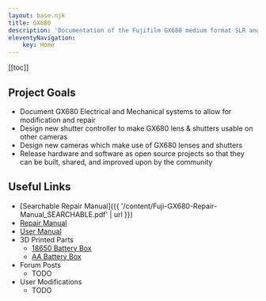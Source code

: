 ```yaml
---
layout: base.njk
title: GX680
description: 'Documentation of the Fujifilm GX680 medium format SLR and its systems'
eleventyNavigation:
    key: Home
---
```


[[toc]]

## Project Goals
- Document GX680 Electrical and Mechanical systems to allow for modification and repair
- Design new shutter controller to make GX680 lens & shutters usable on other cameras
- Design new cameras which make use of GX680 lenses and shutters
- Release hardware and software as open source projects so that they can be built, shared, and improved upon by the community

## Useful Links

- [Searchable Repair Manual]({{ '/content/Fuji-GX680-Repair-Manual_SEARCHABLE.pdf' | url }})
- [Repair Manual](https://learncamerarepair.com/downloads/pdf/Fuji-GX680-Repair-Manual.pdf)
- [User Manual](https://ianbfoto.com/downloads/Misc/Fuji_GX680_I_manual.pdf)
- 3D Printed Parts
  - [18650 Battery Box](https://www.thingiverse.com/thing:3400814)
  - [AA Battery Box](https://www.thingiverse.com/thing:3345830)
- Forum Posts
  - TODO
- User Modifications
  - TODO

